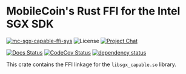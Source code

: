 # MobileCoin's Rust FFI for the Intel SGX SDK

[![mc-sgx-capable-ffi-sys][crate-image]][crate-link]
![License][license-image]
[![Project Chat][chat-image]][chat-link]

[![Docs Status][docs-image]][docs-link]
[![CodeCov Status][codecov-image]][codecov-link]
[![dependency status][deps-image]][deps-link]

This crate contains the FFI linkage for the `libsgx_capable.so` library.

[//]: # (badges)

[crate-image]: https://img.shields.io/crates/v/mc-sgx-capable-ffi-sys.svg?style=for-the-badge
[crate-link]: https://crates.io/crates/aead
[license-image]: https://img.shields.io/crates/l/mc-sgx-capable-ffi-sys?style=for-the-badge
[chat-image]: https://img.shields.io/discord/844353360348971068?style=for-the-badge
[chat-link]: https://mobilecoin.chat
[docs-image]: https://img.shields.io/docsrs/mc-sgx-capable-ffi-sys?style=for-the-badge
[docs-link]: https://docs.rs/crate/mc-sgx-capable-ffi-sys
[codecov-image]: https://img.shields.io/codecov/c/github/mobilecoinfoundation/sgx/develop?style=for-the-badge
[codecov-link]: https://codecov.io/gh/mobilecoinfoundation/sgx
[deps-image]: https://deps.rs/crate/mc-sgx-capable-ffi-sys/status.svg?style=for-the-badge
[deps-link]: https://deps.rs/crate/mc-sgx-capable-ffi-sys
